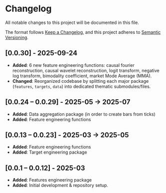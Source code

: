 # Changelog
All notable changes to this project will be documented in this file.

The format follows [Keep a Changelog](https://keepachangelog.com/en/1.1.0/),
and this project adheres to [Semantic Versioning](https://semver.org/).


## [0.0.30] - 2025-09-24
- **Added**: 6 new feature engineering functions: causal fourier reconstruction, causal wavelet reconstruction, logit transform, negative log transform, bimodality coefficient, market Mode Average (MMA).
- **Changed**: Reorganized codebase by splitting each major package (`features`, `targets`, `data`) into dedicated thematic submodules/files.


## [0.0.24 – 0.0.29] - 2025-05 → 2025-07
- **Added**: Data aggregation package (in order to create bars from ticks)
- **Added**: Feature engineering functions


## [0.0.13 – 0.0.23] - 2025-03 → 2025-05
- **Added**: Feature engineering functions
- **Added**: Target engineering package


## [0.0.1 – 0.0.12] - 2025-03
- **Added**: Features engineering package
- **Added**: Initial development & repository setup.

